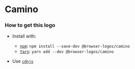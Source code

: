 # Camino

### How to get this logo

* Install with:

  * [`npm`](https://www.npmjs.com/): `npm install --save-dev @browser-logos/camino`
  * [`Yarn`](https://yarnpkg.com/): `yarn add --dev @browser-logos/camino`

* Use [`cdnjs`](https://cdnjs.com/libraries/browser-logos)
